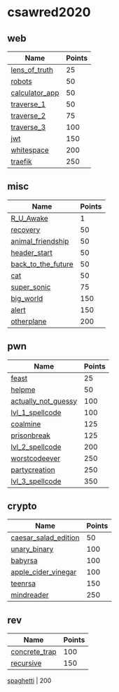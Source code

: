 # csawred2020

## web
Name | Points
-----|--------
[lens_of_truth](lens_of_truth/README.md) | 25
[robots](robots/README.md) | 50
[calculator_app](calculator_app/README.md) | 50
[traverse_1](traverse_1/README.md) | 50
[traverse_2](traverse_2/README.md) | 75
[traverse_3](traverse_3/README.md) | 100
[jwt](jwt/README.md) | 150
[whitespace](whitespace/README.md) | 200
[traefik](traefik/README.md) | 250

## misc
Name | Points
-----|--------
[R_U_Awake](R_U_Awake/README.md) | 1
[recovery](recovery/README.md) | 50
[animal_friendship](animal_friendship/README.md) | 50
[header_start](header_start/README.md) | 50
[back_to_the_future](back_to_the_future/README.md) | 50
[cat](cat/README.md) | 50
[super_sonic](super_sonic/README.md) | 75
[big_world](big_world/README.md) | 150
[alert](alert/README.md) | 150
[otherplane](otherplane/README.md) | 200

## pwn
Name | Points
-----|--------
[feast](feast/README.md) | 25
[helpme](helpme/README.md) | 50
[actually_not_guessy](actually_not_guessy/README.md) | 100
[lvl_1_spellcode](lvl_1_spellcode/README.md) | 100
[coalmine](coalmine/README.md) | 125
[prisonbreak](prisonbreak/README.md) | 125
[lvl_2_spellcode](lvl_2_spellcode/README.md) | 200
[worstcodeever](worstcodeever/README.md) | 250
[partycreation](partycreation/README.md) | 250
[lvl_3_spellcode](lvl_3_spellcode/README.md) | 350

## crypto
Name | Points
-----|--------
[caesar_salad_edition](caesar_salad_edition/README.md) | 50
[unary_binary](unary_binary/README.md) | 100
[babyrsa](babyrsa/README.md) | 100
[apple_cider_vinegar](apple_cider_vinegar/README.md) | 100
[teenrsa](teenrsa/README.md) | 150
[mindreader](mindreader/README.md) | 250

## rev
Name | Points
-----|--------
[concrete_trap](concrete_trap/README.md) | 100
[recursive](recursive/README.md) | 150

[spaghetti](spaghetti/README.md) | 200
